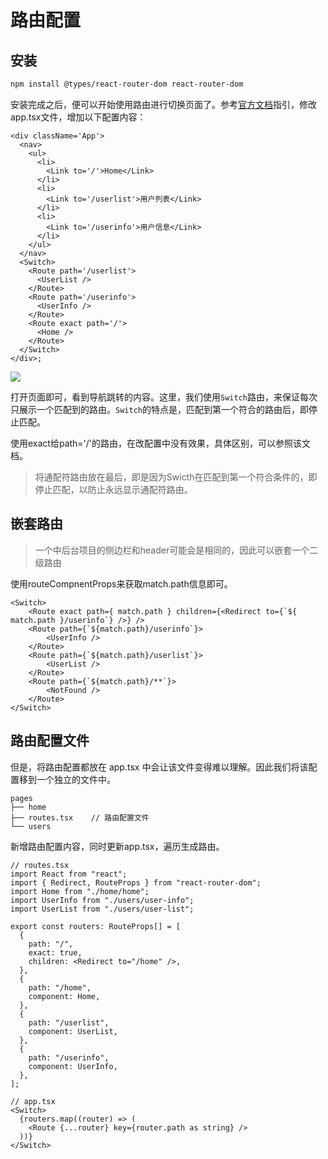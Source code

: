 # 路由配置

## 安装

```bash
npm install @types/react-router-dom react-router-dom
```

安装完成之后，便可以开始使用路由进行切换页面了。参考[官方文档](https://reactrouter.com/web/guides/quick-start)指引，修改app.tsx文件，增加以下配置内容：

```tsx
<div className='App'>
  <nav>
    <ul>
      <li>
        <Link to='/'>Home</Link>
      </li>
      <li>
        <Link to='/userlist'>用户列表</Link>
      </li>
      <li>
        <Link to='/userinfo'>用户信息</Link>
      </li>
    </ul>
  </nav>
  <Switch>
    <Route path='/userlist'>
      <UserList />
    </Route>
    <Route path='/userinfo'>
      <UserInfo />
    </Route>
    <Route exact path='/'>
      <Home />
    </Route>
  </Switch>
</div>;
```

![](/img/start-dashboard/router-start.png)

打开页面即可，看到导航跳转的内容。这里，我们使用`Switch`路由，来保证每次只展示一个匹配到的路由。`Switch`的特点是，匹配到第一个符合的路由后，即停止匹配。

使用exact给path='/'的路由，在改配置中没有效果，具体区别，可以参照该文档。

> 将通配符路由放在最后，即是因为Swicth在匹配到第一个符合条件的，即停止匹配，以防止永远显示通配符路由。

## 嵌套路由

> 一个中后台项目的侧边栏和header可能会是相同的，因此可以嵌套一个二级路由

使用routeCompnentProps来获取match.path信息即可。

```tsx
<Switch>
    <Route exact path={ match.path } children={<Redirect to={`${ match.path }/userinfo`} />} />
    <Route path={`${match.path}/userinfo`}>
        <UserInfo />
    </Route>
    <Route path={`${match.path}/userlist`}>
        <UserList />
    </Route>
    <Route path={`${match.path}/**`}>
        <NotFound />
    </Route>
</Switch>
```

## 路由配置文件

但是，将路由配置都放在 app.tsx 中会让该文件变得难以理解。因此我们将该配置移到一个独立的文件中。

```
pages
├── home
├── routes.tsx    // 路由配置文件
└── users
```

新增路由配置内容，同时更新app.tsx，遍历生成路由。

```tsx
// routes.tsx
import React from "react";
import { Redirect, RouteProps } from "react-router-dom";
import Home from "./home/home";
import UserInfo from "./users/user-info";
import UserList from "./users/user-list";

export const routers: RouteProps[] = [
  {
    path: "/",
    exact: true,
    children: <Redirect to="/home" />,
  },
  {
    path: "/home",
    component: Home,
  },
  {
    path: "/userlist",
    component: UserList,
  },
  {
    path: "/userinfo",
    component: UserInfo,
  },
];
```

```tsx
// app.tsx
<Switch>
  {routers.map((router) => (
    <Route {...router} key={router.path as string} />
  ))}
</Switch>
```

